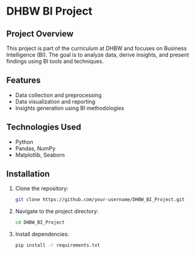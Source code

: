 # DHBW BI Project

## Project Overview

This project is part of the curriculum at DHBW and focuses on Business Intelligence (BI). The goal is to analyze data, derive insights, and present findings using BI tools and techniques.

## Features

- Data collection and preprocessing
- Data visualization and reporting
- Insights generation using BI methodologies

## Technologies Used

- Python
- Pandas, NumPy
- Matplotlib, Seaborn


## Installation

1. Clone the repository:

    ```bash
    git clone https://github.com/your-username/DHBW_BI_Project.git
    ```

2. Navigate to the project directory:

    ```bash
    cd DHBW_BI_Project
    ```

3. Install dependencies:

    ```bash
    pip install -r requirements.txt
    ```
